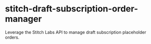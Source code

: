 # stitch-draft-subscription-order-manager
Leverage the Stitch Labs API to manage draft subscription placeholder orders.
